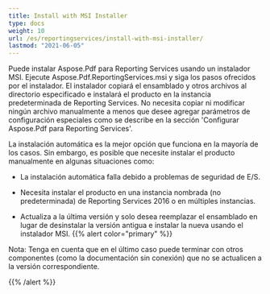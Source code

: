 ```yaml
---
title: Install with MSI Installer
type: docs
weight: 10
url: /es/reportingservices/install-with-msi-installer/
lastmod: "2021-06-05"
---
```


Puede instalar Aspose.Pdf para Reporting Services usando un instalador MSI. Ejecute Aspose.Pdf.ReportingServices.msi y siga los pasos ofrecidos por el instalador. El instalador copiará el ensamblado y otros archivos al directorio especificado e instalará el producto en la instancia predeterminada de Reporting Services. No necesita copiar ni modificar ningún archivo manualmente a menos que desee agregar parámetros de configuración especiales como se describe en la sección 'Configurar Aspose.Pdf para Reporting Services'.

La instalación automática es la mejor opción que funciona en la mayoría de los casos. Sin embargo, es posible que necesite instalar el producto manualmente en algunas situaciones como:

- La instalación automática falla debido a problemas de seguridad de E/S.
- Necesita instalar el producto en una instancia nombrada (no predeterminada) de Reporting Services 2016 o en múltiples instancias.

- Actualiza a la última versión y solo desea reemplazar el ensamblado en lugar de desinstalar la versión antigua e instalar la nueva usando el instalador MSI.
{{% alert color="primary" %}}

Nota: Tenga en cuenta que en el último caso puede terminar con otros componentes (como la documentación sin conexión) que no se actualicen a la versión correspondiente.

{{% /alert %}}